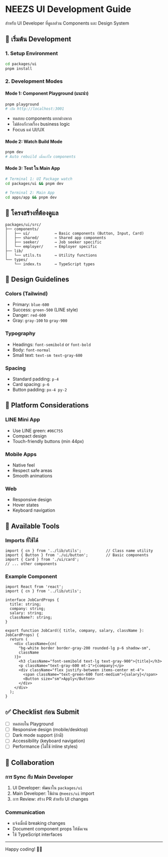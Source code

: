 # NEEZS UI Development Guide

สำหรับ UI Developer ที่ดูแลส่วน Components และ Design System

## 🚀 เริ่มต้น Development

### 1. Setup Environment
```bash
cd packages/ui
pnpm install
```

### 2. Development Modes

#### Mode 1: Component Playground (แนะนำ)
```bash
pnpm playground
# เปิด http://localhost:3001
```
- ทดสอบ components แยกต่างหาก
- ไม่ต้องกังวลเรื่อง business logic
- Focus แค่ UI/UX

#### Mode 2: Watch Build Mode
```bash
pnpm dev
# Auto rebuild เมื่อแก้ไข components
```

#### Mode 3: Test ใน Main App
```bash
# Terminal 1: UI Package watch
cd packages/ui && pnpm dev

# Terminal 2: Main App
cd apps/app && pnpm dev
```

## 📁 โครงสร้างที่ต้องดูแล

```
packages/ui/src/
├── components/
│   ├── ui/           → Basic components (Button, Input, Card)
│   ├── shared/       → Shared app components
│   ├── seeker/       → Job seeker specific
│   └── employer/     → Employer specific
├── lib/
│   └── utils.ts      → Utility functions
└── types/
    └── index.ts      → TypeScript types
```

## 🎨 Design Guidelines

### Colors (Tailwind)
- Primary: `blue-600` 
- Success: `green-500` (LINE style)
- Danger: `red-600`
- Gray: `gray-100` to `gray-900`

### Typography
- Headings: `font-semibold` or `font-bold`
- Body: `font-normal`
- Small text: `text-sm text-gray-600`

### Spacing
- Standard padding: `p-4`
- Card spacing: `p-6`
- Button padding: `px-4 py-2`

## 📱 Platform Considerations

### LINE Mini App
- Use LINE green: `#06C755`
- Compact design
- Touch-friendly buttons (min 44px)

### Mobile Apps
- Native feel
- Respect safe areas
- Smooth animations

### Web
- Responsive design
- Hover states
- Keyboard navigation

## 🔧 Available Tools

### Imports ที่ใช้ได้
```tsx
import { cn } from '../lib/utils';           // Class name utility
import { Button } from './ui/button';        // Basic components
import { Card } from './ui/card';
// ... other components
```

### Example Component
```tsx
import React from 'react';
import { cn } from '../lib/utils';

interface JobCardProps {
  title: string;
  company: string;
  salary: string;
  className?: string;
}

export function JobCard({ title, company, salary, className }: JobCardProps) {
  return (
    <div className={cn(
      "bg-white border border-gray-200 rounded-lg p-6 shadow-sm",
      className
    )}>
      <h3 className="font-semibold text-lg text-gray-900">{title}</h3>
      <p className="text-gray-600 mt-1">{company}</p>
      <div className="flex justify-between items-center mt-4">
        <span className="text-green-600 font-medium">{salary}</span>
        <Button size="sm">Apply</Button>
      </div>
    </div>
  );
}
```

## ✅ Checklist ก่อน Submit

- [ ] ทดสอบใน Playground
- [ ] Responsive design (mobile/desktop)
- [ ] Dark mode support (ถ้ามี)
- [ ] Accessibility (keyboard navigation)
- [ ] Performance (ไม่ใช้ inline styles)

## 🤝 Collaboration

### การ Sync กับ Main Developer
1. UI Developer: พัฒนาใน `packages/ui`
2. Main Developer: ใช้ผ่าน `@neezs/ui` import
3. การ Review: สร้าง PR สำหรับ UI changes

### Communication
- แจ้งเมื่อมี breaking changes
- Document component props ให้ชัดเจน
- ใช้ TypeScript interfaces

---

Happy coding! 🎨✨
